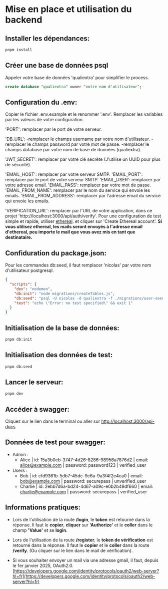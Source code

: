 # Mise en place et utilisation du backend

## Installer les dépendances:
```bash
pnpm install
```

## Créer une base de données psql

Appeler votre base de données 'qualiextra' pour simplifier le process.

```sql
create database "qualiextra" owner "votre nom d'utilisateur";
```

## Configuration du .env:

Copier le fichier .env.example et le renommer '.env'.
Remplacer les variables par les valeurs de votre configuration.

'PORT': remplacer par le port de votre serveur.

'DB_URL': 
-remplacer le champs username par votre nom d'utilisateur.
-remplacer le champs password par votre mot de passe.
-remplacer le champs database par votre nom de base de données (qualiextra).

'JWT_SECRET': remplacer par votre clé secrète (J'utilise un UUID pour plus de sécurité).

'EMAIL_HOST': remplacer par votre serveur SMTP.
'EMAIL_PORT': remplacer par le port de votre serveur SMTP.
'EMAIL_USER': remplacer par votre adresse email.
'EMAIL_PASS': remplacer par votre mot de passe.
'EMAIL_FROM_NAME': remplacer par le nom du service qui envoie les emails.
'EMAIL_FROM_ADDRESS': remplacer par l'adresse email du service qui envoie les emails.

'VERIFICATION_URL': remplacer par l'URL de votre application, dans ce projet 'http://localhost:3000/api/auth/verify'.
Pour une configuration de test simple et rapide, utiliser [ethereal](https://ethereal.email/). et cliquer sur 'Create Ethereal account'.
**Si vous utilisez ethereal, les mails seront envoyés à l'adresse email d'ethereal, peu importe le mail que vous avez mis en tant que destinataire.**

## Confiduration du package.json:

Pour les commandes db:seed, il faut remplacer 'nicolas' par votre nom d'utilisateur postgresql.

```json
{
  "scripts": {
    "dev": "nodemon",
    "db:init": "node migrations/createTables.js",
    "db:seed": "psql -U nicolas -d qualiextra -f ./migrations/user-seed.sql",
    "test": "echo \"Error: no test specified\" && exit 1"
  }
}
```

## Initialisation de la base de données:
```bash
pnpm db:init
```

## Initialisation des données de test:
```bash
pnpm db:seed
```

## Lancer le serveur:
```bash
pnpm dev
```
## Accéder à swagger:

Cliquez sur le lien dans le terminal ou aller sur [http://localhost:3000/api-docs](http://localhost:3000/api-docs)

## Données de test pour swagger:

- Admin : 
  - Alice   | id: 15a3b0eb-3747-4d26-8286-98956a7876d2 | email: alice@example.com   | password: password123  | verified_user
- Users : 
  - Bob     | id: cfd9361b-5db7-45dc-9c6a-9a3f4f2e4ca0 | email: bob@example.com     | password: securepass   | unverified_user
  - Charlie | id: 2ebb7d6a-bd24-4d67-a09c-e0b2b49df660 | email: charlie@example.com | password: securepass   | verified_user

## Informations pratiques:

- Lors de l'utilisation de la route **/login**, le **token** est retourné dans la réponse.
  Il faut le **copier**, **cliquer** sur **'Authorize'** et le **coller** dans le champ **'Value'** et se **login**.

- Lors de l'utilisation de la route **/register**, le **token de vérification** est retourné dans la réponse.
  Il faut le **copier** et le **coller** dans la route **/verify**. (Ou cliquer sur le lien dans le mail de vérification).

- Si vous souhaiter envoyer un mail via une adresse gmail, il faut, depuis le 1er janvier 2025, OAuth2.0.
 [https://developers.google.com/identity/protocols/oauth2/web-server?hl=fr](https://developers.google.com/identity/protocols/oauth2/web-server?hl=fr)